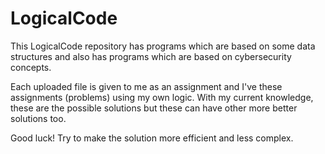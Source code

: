 # LogicalCode
This LogicalCode repository has programs which are based on some data structures and also has programs which are based on cybersecurity concepts.

Each uploaded file is given to me as an assignment and I've these assignments (problems) using my own logic.
With my current knowledge, these are the possible solutions but these can have other more better solutions too.

Good luck!    Try to make the solution more efficient and less complex.
